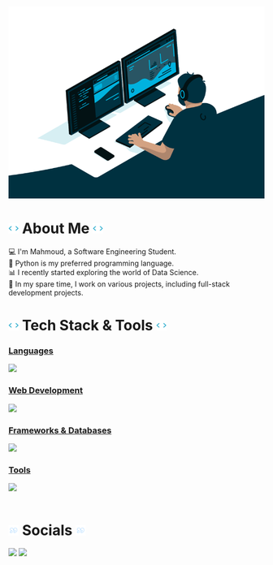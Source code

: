 <img src="./images/coding_vibes.gif" width="846.67px">

# <img src="./images/rotating_code.gif" width="20px"> About Me <img src="./images/rotating_code.gif" width="20px">
💻 I'm Mahmoud, a Software Engineering Student. <br> 
🐍 Python is my preferred programming language.<br> 
📊 I recently started exploring the world of Data Science.<br>
🌠 In my spare time, I work on various projects, including full-stack development projects.

# <img src="./images/rotating_code.gif" width="20px"> Tech Stack & Tools <img src="./images/rotating_code.gif" width="20px">
<a href="https://skillicons.dev">
    <div>
        <h3>Languages</h3>
        <img src="https://skillicons.dev/icons?i=python,java,js"/>
    </div>
    <div>
        <h3>Web Development</h3>
        <img src="https://skillicons.dev/icons?i=html,css,bootstrap,jquery">
    </div>
    <div>
        <h3>Frameworks & Databases</h3>
        <img src="https://skillicons.dev/icons?i=postgres,mongodb,flask,spring"/>
    </div>
    <div>
        <h3>Tools</h3>
        <img src="https://skillicons.dev/icons?i=git,vscode,idea,eclipse"/>
    </div>
</a>
<br>

# <img src="./images/quotes.gif" width="20px"> Socials <img src="./images/quotes.gif" width="20px">
<a href="https://www.linkedin.com/in/mahmoud-dello/"><img src="https://skillicons.dev/icons?i=linkedin"></a>
<a href="https://www.instagram.com/mahmod.dello"><img src="https://skillicons.dev/icons?i=instagram"></a>

